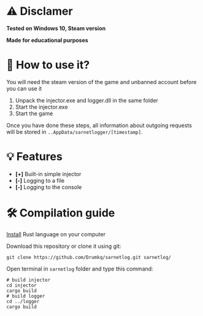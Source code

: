 # ⚠️ Disclamer
**Tested on Windows 10, Steam version**

**Made for educational purposes**

# 💉 How to use it?
You will need the steam version of the game and unbanned account before you can use it

1. Unpack the injector.exe and logger.dll in the same folder
2. Start the injector.exe
3. Start the game

Once you have done these steps, all information about outgoing requests will be stored in `..AppData/sarnetlogger/[timestamp]`.

# 💡 Features
* **[+]** Built-in simple injector
* **[-]** Logging to a file
* **[-]** Logging to the console

# 🛠️ Compilation guide
[Install](https://www.rust-lang.org/learn/get-started) Rust language on your computer

Download this repository or clone it using git:
```git
git clone https://github.com/Drumkq/sarnetlog.git sarnetlog/
```
Open terminal in `sarnetlog` folder and type this command:
```
# build injector
cd injector
cargo build
# build logger
cd ../logger
cargo build

```
